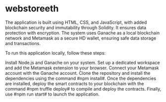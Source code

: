 # webstoreeth
The application is built using HTML, CSS, and JavaScript, with added blockchain security and immutability through Solidity. It ensures data protection with encryption. The system uses Ganache as a local blockchain network and Metamask as a secure HD wallet, ensuring safe data storage and transactions.

To run this application locally, follow these steps:

Install Node.js and Ganache on your system.
Set up a dedicated workspace and add the Metamask extension to your browser. Connect your Metamask account with the Ganache account.
Clone the repository and install the dependencies using the command #npm install#.
Once the dependencies are installed, deploy the smart contracts to your blockchain with the command #npm truffle deploy# to compile and deploy the contracts.
Finally, use #npm run start# to launch the application.

